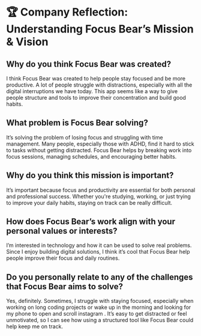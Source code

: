 # 🏆 Company Reflection: Understanding Focus Bear’s Mission & Vision

## Why do you think Focus Bear was created?

I think Focus Bear was created to help people stay focused and be more productive. A lot of people struggle with distractions, especially with all the digital interruptions we have today. This app seems like a way to give people structure and tools to improve their concentration and build good habits.

## What problem is Focus Bear solving?

It’s solving the problem of losing focus and struggling with time management. Many people, especially those with ADHD, find it hard to stick to tasks without getting distracted. Focus Bear helps by breaking work into focus sessions, managing schedules, and encouraging better habits.

## Why do you think this mission is important?

It’s important because focus and productivity are essential for both personal and professional success. Whether you're studying, working, or just trying to improve your daily habits, staying on track can be really difficult.

## How does Focus Bear’s work align with your personal values or interests?

I’m interested in technology and how it can be used to solve real problems. Since I enjoy building digital solutions, I think it’s cool that Focus Bear help people improve their focus and daily routines.

## Do you personally relate to any of the challenges that Focus Bear aims to solve?

Yes, definitely. Sometimes, I struggle with staying focused, especially when working on long coding projects or wake up in the morning and looking for my phone to open and scroll instagram . It’s easy to get distracted or feel unmotivated, so I can see how using a structured tool like Focus Bear could help keep me on track.
